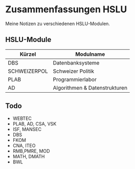 # Zusammenfassungen HSLU

Meine Notizen zu verschiedenen HSLU-Modulen.

## HSLU-Module

| Kürzel	| Modulname			|
|---------------|-------------------------------|
| DBS		| Datenbanksysteme		|
| SCHWEIZERPOL	| Schweizer Politik		|
| PLAB		| Programmierlabor		|
| AD		| Algorithmen & Datenstrukturen	|

## Todo

* WEBTEC
* PLAB, AD, CSA, VSK
* ISF, MANSEC
* DBS
* FKOM
* CNA, ITEO
* RMB,PMRE, MOD
* MATH, DMATH
* BWL
